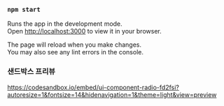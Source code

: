 
### `npm start`

Runs the app in the development mode.\
Open [http://localhost:3000](http://localhost:3000) to view it in your browser.

The page will reload when you make changes.\
You may also see any lint errors in the console.


### 샌드박스 프리뷰
https://codesandbox.io/embed/ui-component-radio-fd2fsi?autoresize=1&fontsize=14&hidenavigation=1&theme=light&view=preview
